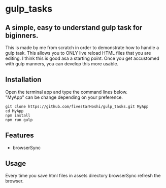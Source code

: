 # gulp_tasks

## A simple, easy to understand gulp task for biginners.  
This is made by me from scratch in order to demonstrate how to handle a gulp task. This allows you to ONLY live reload HTML files that you are editing. I think this is good asa a starting point. Once you get accustomed with gulp manners, you can develop this more usable.

## Installation
Open the terminal app and type the command lines below.  
"MyApp" can be change depending on your preference.
```
git clone https://github.com/fivestarHoshi/gulp_tasks.git MyApp
cd MyApp
npm install
npm run gulp

```
## Features
- browserSync

## Usage
Every time you save html files in assets directory browserSync refresh the browser.

